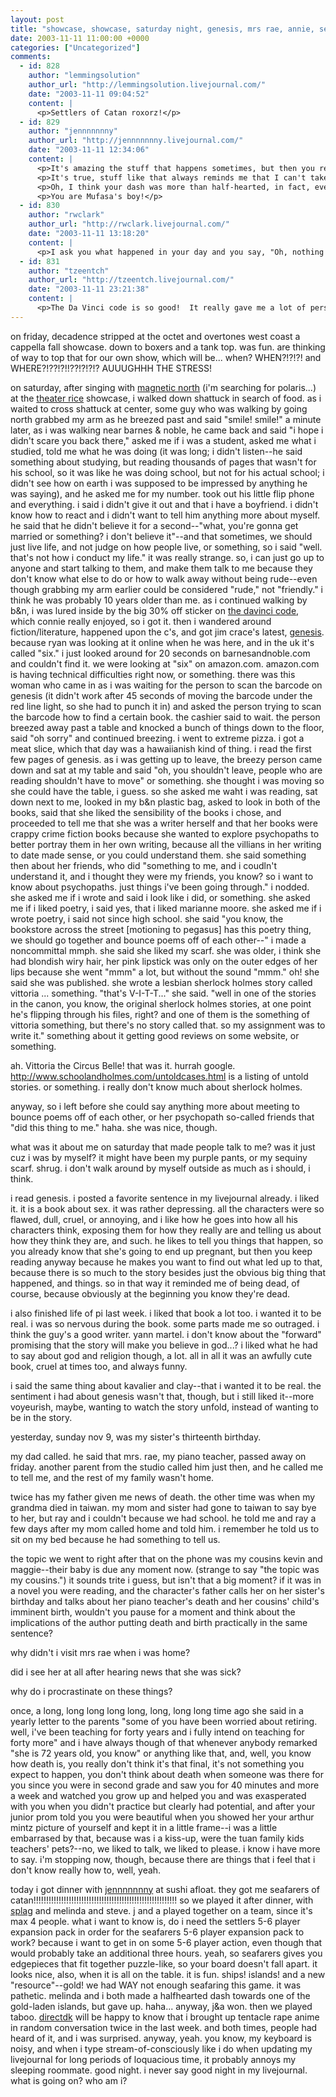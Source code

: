 ```yaml
---
layout: post
title: "showcase, showcase, saturday night, genesis, mrs rae, annie, seafarers."
date: 2003-11-11 11:00:00 +0000
categories: ["Uncategorized"]
comments:
  - id: 828
    author: "lemmingsolution"
    author_url: "http://lemmingsolution.livejournal.com/"
    date: "2003-11-11 09:04:52"
    content: |
      <p>Settlers of Catan roxorz!</p>
  - id: 829
    author: "jennnnnnny"
    author_url: "http://jennnnnnny.livejournal.com/"
    date: "2003-11-11 12:34:06"
    content: |
      <p>It's amazing the stuff that happens sometimes, but then you realize that life isn't a novel, and stuff that happens sometimes has no meaning, even though it would be a good/significant thing to happen in a novel.  And I'm not discreting your belitting your experiences, I'm just sharing mine, because I've had those same moments/thoughts too.</p>
      <p>It's true, stuff like that always reminds me that I can't take people for granted, ever.  I think it probably helped me in high school because a lot of reminders like that befell me so I always was aware that I had to live life to the fullest all the time.  But I think I've forgotten now.  Maybe I can remember.</p>
      <p>Oh, I think your dash was more than half-hearted, in fact, even all-out, but your board positions just didn't seem to give up the resources you needed to really "settle".  </p>
      <p>You are Mufasa's boy!</p>
  - id: 830
    author: "rwclark"
    author_url: "http://rwclark.livejournal.com/"
    date: "2003-11-11 13:18:20"
    content: |
      <p>I ask you what happened in your day and you say, "Oh, nothing much." And then you write this. You were hit on by a man *and* a woman in the space of an hour?</p>
  - id: 831
    author: "tzeentch"
    author_url: "http://tzeentch.livejournal.com/"
    date: "2003-11-11 23:21:38"
    content: |
      <p>The Da Vinci code is so good!  It really gave me a lot of perspectives on things, religion, art history, etc.  I just read it today in 5 hours after buying it like two weeks ago.  Oh, and Settlers is awesome.</p>
---
```


on friday, decadence stripped at the octet and overtones west coast a cappella fall showcase. down to boxers and a tank top. was fun. are thinking of way to top that for our own show, which will be... when? WHEN?!?!?! and WHERE?!??!?!!??!?!?!? AUUUGHHH THE STRESS!

on saturday, after singing with [magnetic north](http://www.magnetichiphop.com/) (i'm searching for polaris...) at the [theater rice](http://www.ocf.berkeley.edu/~thrice/) showcase, i walked down shattuck in search of food. as i waited to cross shattuck at center, some guy who was walking by going north grabbed my arm as he breezed past and said "smile! smile!" a minute later, as i was walking near barnes & noble, he came back and said "i hope i didn't scare you back there," asked me if i was a student, asked me what i studied, told me what he was doing (it was long; i didn't listen--he said something about studying, but reading thousands of pages that wasn't for his school, so it was like he was doing school, but not for his actual school; i didn't see how on earth i was supposed to be impressed by anything he was saying), and he asked me for my number. took out his little flip phone and everything. i said i didn't give it out and that i have a boyfriend. i didn't know how to react and i didn't want to tell him anything more about myself. he said that he didn't believe it for a second--"what, you're gonna get married or something? i don't believe it"--and that sometimes, we should just live life, and not judge on how people live, or something, so i said "well. that's not how i conduct my life." it was really strange. so, i can just go up to anyone and start talking to them, and make them talk to me because they don't know what else to do or how to walk away without being rude--even though grabbing my arm earlier could be considered "rude," not "friendly." i think he was probably 10 years older than me. as i continued walking by b&n, i was lured inside by the big 30% off sticker on [the davinci code](http://search.barnesandnoble.com/booksearch/isbnInquiry.asp?userid=2WY09DB9DA&isbn=0385504209&itm=1), which connie really enjoyed, so i got it. then i wandered around fiction/literature, happened upon the c's, and got jim crace's latest, [genesis](http://search.barnesandnoble.com/booksearch/isbnInquiry.asp?userid=2WY09DB9DA&isbn=0374227306&itm=5). because ryan was looking at it online when he was here, and in the uk it's called "six." i just looked around for 20 seconds on barnesandnoble.com and couldn't find it. we were looking at "six" on amazon.com. amazon.com is having technical difficulties right now, or something. there was this woman who came in as i was waiting for the person to scan the barcode on genesis (it didn't work after 45 seconds of moving the barcode under the red line light, so she had to punch it in) and asked the person trying to scan the barcode how to find a certain book. the cashier said to wait. the person breezed away past a table and knocked a bunch of things down to the floor, said "oh sorry" and continued breezing. i went to extreme pizza. i got a meat slice, which that day was a hawaiianish kind of thing. i read the first few pages of genesis. as i was getting up to leave, the breezy person came down and sat at my table and said "oh, you shouldn't leave, people who are reading shouldn't have to move" or something. she thought i was moving so she could have the table, i guess. so she asked me waht i was reading, sat down next to me, looked in my b&n plastic bag, asked to look in both of the books, said that she liked the sensibility of the books i chose, and proceeded to tell me that she was a writer herself and that her books were crappy crime fiction books because she wanted to explore psychopaths to better portray them in her own writing, because all the villians in her writing to date made sense, or you could understand them. she said something then about her friends, who did "something to me, and i coudln't understand it, and i thought they were my friends, you know? so i want to know about psychopaths. just things i've been going through." i nodded. she asked me if i wrote and said i look like i did, or something. she asked me if i liked poetry, i said yes, that i liked marianne moore. she asked me if i wrote poetry, i said not since high school. she said "you know, the bookstore across the street [motioning to pegasus] has this poetry thing, we should go together and bounce poems off of each other--" i made a noncommittal mmph. she said she liked my scarf. she was older, i think she had blondish wiry hair, her pink lipstick was only on the outer edges of her lips because she went "mmm" a lot, but without the sound "mmm." oh! she said she was published. she wrote a lesbian sherlock holmes story called vittoria ... something. "that's V-I-T-T..." she said. "well in one of the stories in the canon, you know, the original sherlock holmes stories, at one point he's flipping through his files, right? and one of them is the something of vittoria something, but there's no story called that. so my assignment was to write it." something about it getting good reviews on some website, or something. 

ah. Vittoria the Circus Belle! that was it. hurrah google. http://www.schoolandholmes.com/untoldcases.html is a listing of untold stories. or something. i really don't know much about sherlock holmes. 

anyway, so i left before she could say anything more about meeting to bounce poems off of each other, or her psychopath so-called friends that "did this thing to me." haha. she was nice, though.

what was it about me on saturday that made people talk to me? was it just cuz i was by myself? it might have been my purple pants, or my sequiny scarf. shrug. i don't walk around by myself outside as much as i should, i think. 

i read genesis. i posted a favorite sentence in my livejournal already. i liked it. it is a book about sex. it was rather depressing. all the characters were so flawed, dull, cruel, or annoying, and i like how he goes into how all his characters think, exposing them for how they really are and telling us about how they think they are, and such. he likes to tell you things that happen, so you already know that she's going to end up pregnant, but then you keep reading anyway because he makes you want to find out what led up to that, because there is so much to the story besides just the obvious big thing that happened, and things. so in that way it reminded me of being dead, of course, because obviously at the beginning you know they're dead.

i also finished life of pi last week. i liked that book a lot too. i wanted it to be real. i was so nervous during the book. some parts made me so outraged. i think the guy's a good writer. yann martel. i don't know about the "forward" promising that the story will make you believe in god...? i liked what he had to say about god and religion though, a lot. all in all it was an awfully cute book, cruel at times too, and always funny.

i said the same thing about kavalier and clay--that i wanted it to be real. the sentiment i had about genesis wasn't that, though, but i still liked it--more voyeurish, maybe, wanting to watch the story unfold, instead of wanting to be in the story.
 
yesterday, sunday nov 9, was my sister's thirteenth birthday. 

my dad called. he said that mrs. rae, my piano teacher, passed away on friday. another parent from the studio called him just then, and he called me to tell me, and the rest of my family wasn't home. 

twice has my father given me news of death. the other time was when my grandma died in taiwan. my mom and sister had gone to taiwan to say bye to her, but ray and i couldn't because we had school. he told me and ray a few days after my mom called home and told him. i remember he told us to sit on my bed because he had something to tell us. 

the topic we went to right after that on the phone was my cousins kevin and maggie--their baby is due any moment now. (strange to say "the topic was my cousins.") it sounds trite i guess, but isn't that a big moment? if it was in a novel you were reading, and the character's father calls her on her sister's birthday and talks about her piano teacher's death and her cousins' child's imminent birth, wouldn't you pause for a moment and think about the implications of the author putting death and birth practically in the same sentence? 

why didn't i visit mrs rae when i was home? 

did i see her at all after hearing news that she was sick? 

why do i procrastinate on these things? 

once, a long, long long long long, long, long long time ago she said in a yearly letter to the parents "some of you have been worried about retiring. well, i've been teaching for forty years and i fully intend on teaching for forty more" and i have always though of that whenever anybody remarked "she is 72 years old, you know" or anything like that, and, well, you know how death is, you really don't think it's that final, it's not something you expect to happen, you don't think about death when someone was there for you since you were in second grade and saw you for 40 minutes and more a week and watched you grow up and helped you and was exasperated with you when you didn't practice but clearly had potential, and after your junior prom told you you were beautiful when you showed her your arthur mintz picture of yourself and kept it in a little frame--i was a little embarrased by that, because was i a kiss-up, were the tuan family kids teachers' pets?--no, we liked to talk, we liked to please. i know i have more to say. i'm stopping now, though, because there are things that i feel that i don't know really how to, well, yeah.

today i got dinner with [jennnnnnny](http://jennnnnnny.livejournal.com/) at sushi afloat. they got me seafarers of catan!!!!!!!!!!!!!!!!!!!!!!!!!!!!!!!!!!!!!!!!!!!!!!!!!!!!!!!!! so we played it after dinner, with [splag](http://splag.livejournal.com/) and melinda and steve. j and a played together on a team, since it's max 4 people. what i want to know is, do i need the settlers 5-6 player expansion pack in order for the seafarers 5-6 player expansion pack to work? because i want to get in on some 5-6 player action, even though that would probably take an additional three hours. yeah, so seafarers gives you edgepieces that fit together puzzle-like, so your board doesn't fall apart. it looks nice, also, when it is all on the table. it is fun. ships! islands! and a new "resource"--gold! we had WAY not enough seafaring this game. it was pathetic. melinda and i both made a halfhearted dash towards one of the gold-laden islands, but gave up. haha... anyway, j&a won. then we played taboo. [directdk](http://directdk.livejournal.com/) will be happy to know that i brought up tentacle rape anime in random conversation twice in the last week. and both times, people had heard of it, and i was surprised. anyway, yeah. you know, my keyboard is noisy, and when i type stream-of-consciously like i do when updating my livejournal for long periods of loquacious time, it probably annoys my sleeping roommate. good night. i never say good night in my livejournal. what is going on? who am i?